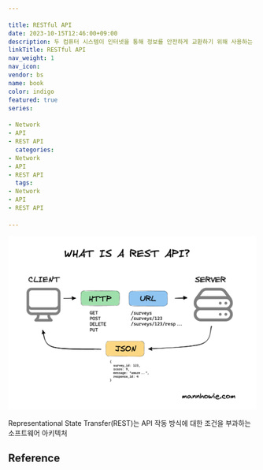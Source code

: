 ```yaml
---

title: RESTful API
date: 2023-10-15T12:46:00+09:00
description: 두 컴퓨터 시스템이 인터넷을 통해 정보를 안전하게 교환하기 위해 사용하는 인터페이스
linkTitle: RESTful API
nav_weight: 1
nav_icon:
vendor: bs
name: book
color: indigo
featured: true
series:

- Network
- API
- REST API
  categories:
- Network
- API
- REST API
  tags:
- Network
- API
- REST API

---
```


![What is Rest API](what-is-rest-api.png#center)

Representational State Transfer(REST)는 API 작동 방식에 대한 조건을 부과하는 소프트웨어 아키텍처

## Reference
